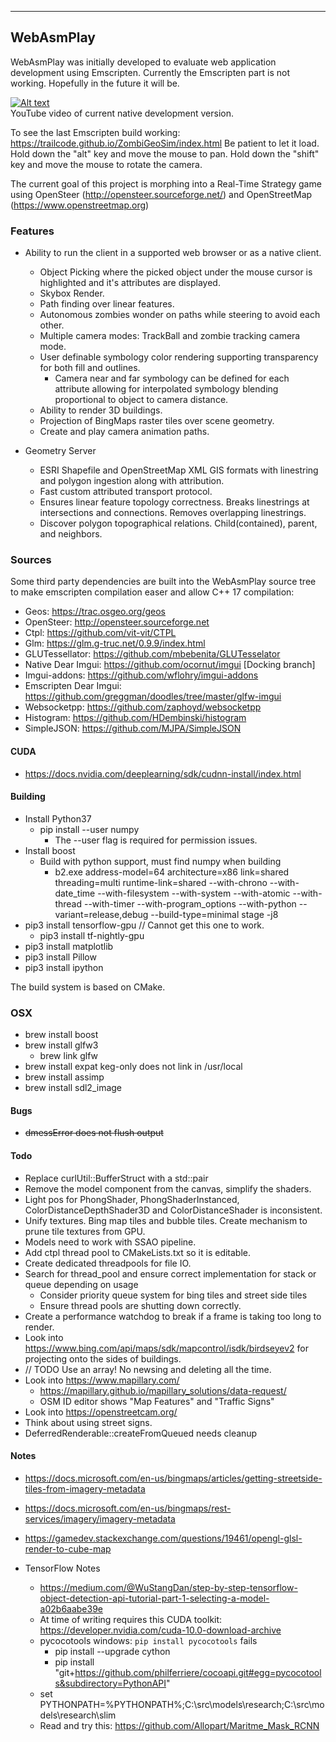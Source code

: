 ----------------------
WebAsmPlay
----------------------

WebAsmPlay was initially developed to evaluate web application development using Emscripten.
Currently the Emscripten part is not working. Hopefully in the future it will be. 

[![Alt text](https://img.youtube.com/vi/s0unMIQUs1U/0.jpg)](https://www.youtube.com/watch?v=s0unMIQUs1U)<br/>
YouTube video of current native development version.

To see the last Emscripten build working: https://trailcode.github.io/ZombiGeoSim/index.html Be patient to let it load.
Hold down the "alt" key and move the mouse to pan. Hold down the "shift" key and move the mouse to rotate the camera.

The current goal of this project is morphing into a Real-Time Strategy game using
OpenSteer (http://opensteer.sourceforge.net/) and OpenStreetMap (https://www.openstreetmap.org)
 
### Features

* Ability to run the client in a supported web browser or as a native client. 
    * Object Picking where the picked object under the mouse cursor is highlighted and it's attributes are displayed.
    * Skybox Render.
    * Path finding over linear features.
    * Autonomous zombies wonder on paths while steering to avoid each other.
    * Multiple camera modes: TrackBall and zombie tracking camera mode.
    * User definable symbology color rendering supporting transparency for both fill and outlines.
        * Camera near and far symbology can be defined for each attribute allowing for interpolated symbology blending proportional to object to camera distance.
    * Ability to render 3D buildings.
    * Projection of BingMaps raster tiles over scene geometry. 
    * Create and play camera animation paths.

* Geometry Server
    * ESRI Shapefile and OpenStreetMap XML GIS formats with linestring and polygon ingestion along with attribution.
    * Fast custom attributed transport protocol.
    * Ensures linear feature topology correctness. Breaks linestrings at intersections and connections. Removes overlapping linestrings.
    * Discover polygon topographical relations. Child(contained), parent, and neighbors. 

### Sources

Some third party dependencies are built into the WebAsmPlay source tree to make emscripten compilation easer
and allow C++ 17 compilation:  
* Geos: https://trac.osgeo.org/geos
* OpenSteer: http://opensteer.sourceforge.net
* Ctpl: https://github.com/vit-vit/CTPL
* Glm: https://glm.g-truc.net/0.9.9/index.html
* GLUTessellator: https://github.com/mbebenita/GLUTesselator
* Native Dear Imgui: https://github.com/ocornut/imgui [Docking branch]
* Imgui-addons: https://github.com/wflohry/imgui-addons
* Emscripten Dear Imgui: https://github.com/greggman/doodles/tree/master/glfw-imgui
* Websocketpp: https://github.com/zaphoyd/websocketpp
* Histogram: https://github.com/HDembinski/histogram
* SimpleJSON: https://github.com/MJPA/SimpleJSON

#### CUDA
* https://docs.nvidia.com/deeplearning/sdk/cudnn-install/index.html

#### Building

* Install Python37
  * pip install --user numpy
    * The --user flag is required for permission issues. 
* Install boost
  * Build with python support, must find numpy when building
    * b2.exe address-model=64 architecture=x86 link=shared threading=multi runtime-link=shared --with-chrono --with-date_time --with-filesystem --with-system --with-atomic --with-thread --with-timer --with-program_options --with-python --variant=release,debug --build-type=minimal stage -j8
* pip3 install tensorflow-gpu // Cannot get this one to work. 
  * pip3 install tf-nightly-gpu 
* pip3 install matplotlib
* pip3 install Pillow
* pip3 install ipython

The build system is based on CMake. 

### OSX

* brew install boost
* brew install glfw3
    * brew link glfw
* brew install expat keg-only does not link in /usr/local
* brew install assimp
* brew install sdl2_image

#### Bugs

* ~~dmessError does not flush output~~

#### Todo

* Replace curlUtil::BufferStruct with a std::pair
* Remove the model component from the canvas, simplify the shaders.
* Light pos for PhongShader, PhongShaderInstanced, ColorDistanceDepthShader3D and ColorDistanceShader is inconsistent. 
* Unify textures. Bing map tiles and bubble tiles. Create mechanism to prune tile textures from GPU.
* Models need to work with SSAO pipeline.
* Add ctpl thread pool to CMakeLists.txt so it is editable.
* Create dedicated threadpools for file IO.
* Search for thread_pool and ensure correct implementation for stack or queue depending on usage
  * Consider priority queue system for bing tiles and street side tiles
  * Ensure thread pools are shutting down correctly.
* Create a performance watchdog to break if a frame is taking too long to render.
* Look into https://www.bing.com/api/maps/sdk/mapcontrol/isdk/birdseyev2 for projecting onto the sides of buildings. 
* // TODO Use an array! No newsing and deleting all the time.
* Look into https://www.mapillary.com/
  * https://mapillary.github.io/mapillary_solutions/data-request/
  * OSM ID editor shows "Map Features" and "Traffic Signs"
* Look into https://openstreetcam.org/
* Think about using street signs.
* DeferredRenderable::createFromQueued needs cleanup


#### Notes

* https://docs.microsoft.com/en-us/bingmaps/articles/getting-streetside-tiles-from-imagery-metadata
* https://docs.microsoft.com/en-us/bingmaps/rest-services/imagery/imagery-metadata

* https://gamedev.stackexchange.com/questions/19461/opengl-glsl-render-to-cube-map

* TensorFlow Notes
  * https://medium.com/@WuStangDan/step-by-step-tensorflow-object-detection-api-tutorial-part-1-selecting-a-model-a02b6aabe39e
  * At time of writing requires this CUDA toolkit: https://developer.nvidia.com/cuda-10.0-download-archive
  * pycocotools windows: ```pip install pycocotools``` fails
    * pip install --upgrade cython
    * pip install "git+https://github.com/philferriere/cocoapi.git#egg=pycocotools&subdirectory=PythonAPI"
  * set PYTHONPATH=%PYTHONPATH%;C:\src\models\research;C:\src\models\research\slim
  * Read and try this: https://github.com/Allopart/Maritme_Mask_RCNN

